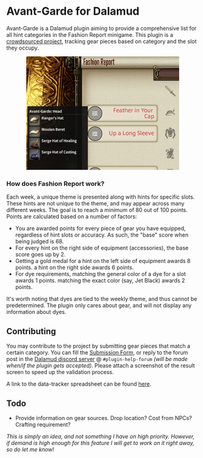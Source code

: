 # Avant-Garde for Dalamud

Avant-Garde is a Dalamud plugin aiming to provide a comprehensive list for all hint categories in the Fashion Report minigame.
This plugin is a [crowdsourced project](#contributing), tracking gear pieces based on category and the slot they occupy.

<p align="center">
    <img src="Images/image1.png" width="400">
</p>

### How does Fashion Report work?

Each week, a unique theme is presented along with hints for specific slots. These hints are not unique to the theme, and may appear across many different weeks. The goal is to reach a minimum of 80 out of 100 points. Points are calculated based on a number of factors:

-   You are awarded points for every piece of gear you have equipped, regardless of hint slots or accuracy. As such, the "base" score when being judged is 68.
-   For every hint on the right side of equipment (accessories), the base score goes up by 2.
-   Getting a gold medal for a hint on the left side of equipment awards 8 points. a hint on the right side awards 6 points.
-   For dye requirements, matching the general color of a dye for a slot awards 1 points. matching the exact color (say, Jet Black) awards 2 points.

It's worth noting that dyes are tied to the weekly theme, and thus cannot be predetermined. The plugin only cares about gear, and will not display any information about dyes.

## Contributing

You may contribute to the project by submitting gear pieces that match a certain category. You can fill the [Submission Form](https://forms.gle/hW9eFAvPm1ZkQFvG8), or reply to the forum post in the [Dalamud discord server](https://discord.gg/3NMcUV5) @ `#plugin-help-forum` _(will be made when/if the plugin gets accepted)_. Please attach a screenshot of the result screen to speed up the validation process.

A link to the data-tracker spreadsheet can be found [here](https://docs.google.com/spreadsheets/d/1b9NwL-Ba4tS0ROSy1_4HPfi7QSMQWuhXKqFSSY9Ovp4/edit?usp=sharing).

## Todo

-   Provide information on gear sources. Drop location? Cost from NPCs? Crafting requirement?

_This is simply an idea, and not something I have on high priority. However, if demand is high enough for this feature I will get to work on it right away, so do let me know!_
